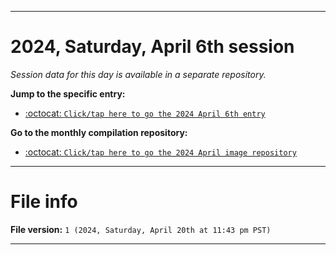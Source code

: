 
***

# 2024, Saturday, April 6th session

_Session data for this day is available in a separate repository._

**Jump to the specific entry:**

- [:octocat: `Click/tap here to go the 2024 April 6th entry`](https://github.com/seanpm2001/SeansLifeArchive_Images_MotorWorld_CarFactory_Y2024_V4/tree/SeansLifeArchive_Images_MotorWorld_CarFactory_Y2024_V4_Main-dev/04_April/06/)

**Go to the monthly compilation repository:**

- [:octocat: `Click/tap here to go the 2024 April image repository`](https://github.com/seanpm2001/SeansLifeArchive_Images_MotorWorld_CarFactory_Y2024_V4/)

***

# File info

**File version:** `1 (2024, Saturday, April 20th at 11:43 pm PST)`

***
